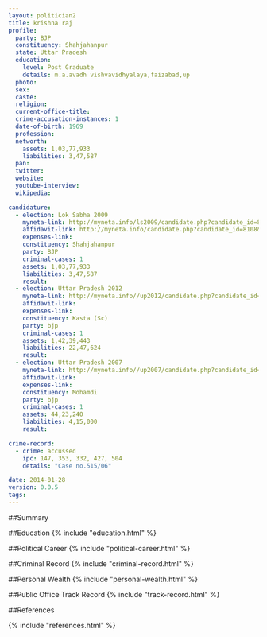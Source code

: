 ```yaml
---
layout: politician2
title: krishna raj
profile: 
  party: BJP
  constituency: Shahjahanpur
  state: Uttar Pradesh
  education: 
    level: Post Graduate
    details: m.a.avadh vishvavidhyalaya,faizabad,up
  photo: 
  sex: 
  caste: 
  religion: 
  current-office-title: 
  crime-accusation-instances: 1
  date-of-birth: 1969
  profession: 
  networth: 
    assets: 1,03,77,933
    liabilities: 3,47,587
  pan: 
  twitter: 
  website: 
  youtube-interview: 
  wikipedia: 

candidature: 
  - election: Lok Sabha 2009
    myneta-link: http://myneta.info/ls2009/candidate.php?candidate_id=8108
    affidavit-link: http://myneta.info/candidate.php?candidate_id=8108&scan=original
    expenses-link: 
    constituency: Shahjahanpur 
    party: BJP
    criminal-cases: 1
    assets: 1,03,77,933
    liabilities: 3,47,587
    result:  
  - election: Uttar Pradesh 2012
    myneta-link: http://myneta.info//up2012/candidate.php?candidate_id=2029
    affidavit-link: 
    expenses-link: 
    constituency: Kasta (Sc) 
    party: bjp
    criminal-cases: 1
    assets: 1,42,39,443
    liabilities: 22,47,624
    result:  
  - election: Uttar Pradesh 2007
    myneta-link: http://myneta.info//up2007/candidate.php?candidate_id=99
    affidavit-link: 
    expenses-link: 
    constituency: Mohamdi 
    party: bjp
    criminal-cases: 1
    assets: 44,23,240
    liabilities: 4,15,000
    result:  

crime-record: 
  - crime: accussed
    ipc: 147, 353, 332, 427, 504
    details: "Case no.515/06" 

date: 2014-01-28
version: 0.0.5
tags: 
---
```

##Summary


##Education
{% include "education.html" %}


##Political Career
{% include "political-career.html" %}


##Criminal Record
{% include "criminal-record.html" %}


##Personal Wealth
{% include "personal-wealth.html" %}


##Public Office Track Record
{% include "track-record.html" %}


##References


{% include "references.html" %}